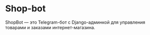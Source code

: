 # Shop-bot
ShopBot — это Telegram-бот с Django-админкой для управления товарами и заказами интернет-магазина.
